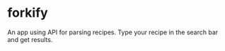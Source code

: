 # forkify
An app using API for parsing recipes.
Type your recipe in the search bar and get results.

